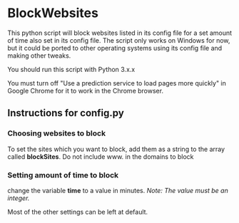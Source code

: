 # BlockWebsites
This python script will block websites listed in its config file for a set amount of time also set in its config file.
The script only works on Windows for now, but it could be ported to other operating systems using its config file and making other tweaks.

You should run this script with Python 3.x.x

You must turn off "Use a prediction service to load pages more quickly" in Google Chrome for it to work in the Chrome browser.



## Instructions for config.py
### Choosing websites to block
To set the sites which you want to block, add them as a string to the array called **blockSites**.
Do not include www. in the domains to block

### Setting amount of time to block
change the variable **time** to a value in minutes. *Note: The value must be an integer.*

Most of the other settings can be left at default.
